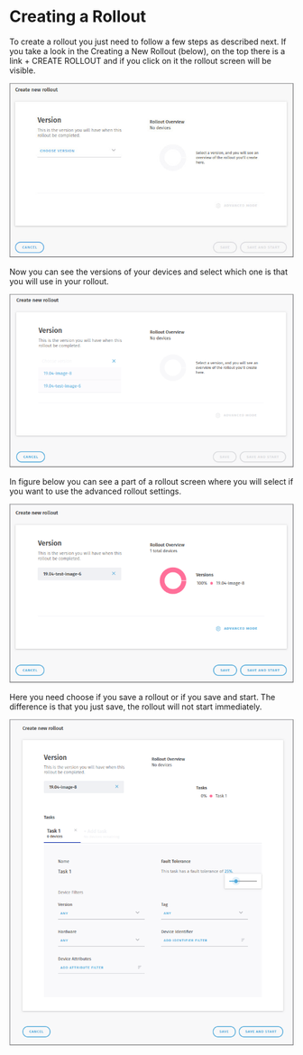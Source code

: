 # Creating a Rollout

To create a rollout you just need to follow a few steps as described next. If you take a look in the Creating a New Rollout \(below\), on the top there is a link + CREATE ROLLOUT and if you click on it the rollout screen will be visible.  


![Creating a New Rollout](../../.gitbook/assets/rolloutcreating1.png)

Now you can see the versions of your devices and select which one is that you will use in your rollout.

![Rollout Images](../../.gitbook/assets/rolloutcreate2.png)

In figure below you can see a part of a rollout screen where you will select if you want to use the advanced rollout settings.

![Save a Rollout](../../.gitbook/assets/rolloutcreating3.png)

Here you need choose if you save a rollout or if you save and start. The difference is that you just save, the rollout will not start immediately.

![Save a Rollout](../../.gitbook/assets/rolloutcreating4.png)
